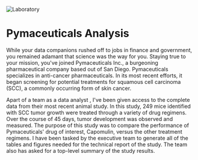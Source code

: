 ![Laboratory](https://user-images.githubusercontent.com/71952428/116006954-79834900-a5db-11eb-9545-c2dcd8c0588b.jpg)
# Pymaceuticals Analysis
  While your data companions rushed off to jobs in finance and government, you remained adamant that science was the way for you. Staying true to your mission, you've joined Pymaceuticals Inc., a burgeoning pharmaceutical company based out of San Diego. Pymaceuticals specializes in anti-cancer pharmaceuticals. In its most recent efforts, it began screening for potential treatments for squamous cell carcinoma (SCC), a commonly occurring form of skin cancer.

  Apart of a team as a data analyst , I've been given access to the complete data from their most recent animal study. In this study, 249 mice identified with SCC tumor growth were treated through a variety of drug regimens. Over the course of 45 days, tumor development was observed and measured. The purpose of this study was to compare the performance of Pymaceuticals' drug of interest, Capomulin, versus the other treatment regimens. I have been tasked by the executive team to generate all of the tables and figures needed for the technical report of the study. The team also has asked for a top-level summary of the study results.
